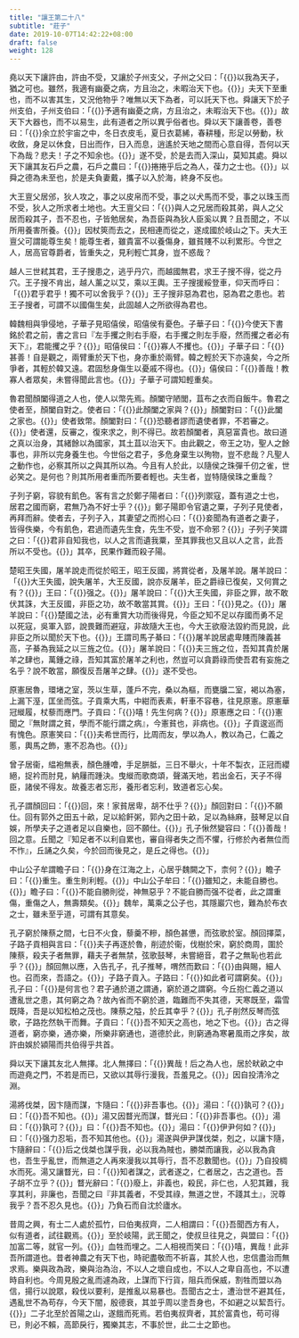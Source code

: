 ```yaml
---
title: "讓王第二十八"
subtitle: "莊子"
date: 2019-10-07T14:42:22+08:00
draft: false
weight: 128
---
```




堯以天下讓許由，許由不受，又讓於子州支父，子州之父曰：「{{<span secondary>}}以我為天子，猶之可也。雖然，我適有幽憂之病，方且治之，未暇治天下也。{{</span>}}」夫天下至重也，而不以害其生，又況他物乎？唯無以天下為者，可以託天下也。舜讓天下於子州支伯，子州支伯曰：「{{<span secondary>}}予適有幽憂之病，方且治之，未暇治天下也。{{</span>}}」故天下大器也，而不以易生，此有道者之所以異乎俗者也。舜以天下讓善卷，善卷曰：「{{<span secondary>}}余立於宇宙之中，冬日衣皮毛，夏日衣葛絺，春耕種，形足以勞動，秋收斂，身足以休食，日出而作，日入而息，逍遙於天地之間而心意自得，吾何以天下為哉？悲夫！子之不知余也。{{</span>}}」遂不受，於是去而入深山，莫知其處。舜以天下讓其友石戶之農，石戶之農曰：「{{<span secondary>}}捲捲乎后之為人，葆力之士也。{{</span>}}」以舜之德為未至也，於是夫負妻戴，攜子以入於海，終身不反也。



大王亶父居邠，狄人攻之，事之以皮帛而不受，事之以犬馬而不受，事之以珠玉而不受，狄人之所求者土地也。大王亶父曰：「{{<span secondary>}}與人之兄居而殺其弟，與人之父居而殺其子，吾不忍也，子皆勉居矣，為吾臣與為狄人臣奚以異？且吾聞之，不以所用養害所養。{{</span>}}」因杖筴而去之，民相連而從之，遂成國於岐山之下。夫大王亶父可謂能尊生矣！能尊生者，雖貴富不以養傷身，雖貧賤不以利累形。今世之人，居高官尊爵者，皆重失之，見利輕亡其身，豈不惑哉？



越人三世弒其君，王子搜患之，逃乎丹穴，而越國無君，求王子搜不得，從之丹穴。王子搜不肯出，越人薰之以艾，乘以王輿。王子搜援綏登車，仰天而呼曰：「{{<span secondary>}}君乎君乎！獨不可以舍我乎？{{</span>}}」王子搜非惡為君也，惡為君之患也。若王子搜者，可謂不以國傷生矣，此固越人之所欲得為君也。



韓魏相與爭侵地，子華子見昭僖侯，昭僖侯有憂色。子華子曰：「{{<span secondary>}}今使天下書銘於君之前，書之言曰『左手攫之則右手廢，右手攫之則左手廢，然而攫之者必有天下』，君能攫之乎？{{</span>}}」昭僖侯曰：「{{<span secondary>}}寡人不攫也。{{</span>}}」子華子曰：「{{<span secondary>}}甚善！自是觀之，兩臂重於天下也，身亦重於兩臂。韓之輕於天下亦遠矣，今之所爭者，其輕於韓又遠。君固愁身傷生以憂戚不得也。{{</span>}}」僖侯曰：「{{<span secondary>}}善哉！教寡人者眾矣，未嘗得聞此言也。{{</span>}}」子華子可謂知輕重矣。



魯君聞顏闔得道之人也，使人以幣先焉。顏闔守陋閭，苴布之衣而自飯牛。魯君之使者至，顏闔自對之。使者曰：「{{<span secondary>}}此顏闔之家與？{{</span>}}」顏闔對曰：「{{<span secondary>}}此闔之家也。{{</span>}}」使者致幣。顏闔對曰：「{{<span secondary>}}恐聽者謬而遺使者罪，不若審之。{{</span>}}」使者還，反審之，復來求之，則不得已。故若顏闔者，真惡富貴也。故曰道之真以治身，其緒餘以為國家，其土苴以治天下。由此觀之，帝王之功，聖人之餘事也，非所以完身養生也。今世俗之君子，多危身棄生以殉物，豈不悲哉？凡聖人之動作也，必察其所以之與其所以為。今且有人於此，以隨侯之珠彈千仞之雀，世必笑之。是何也？則其所用者重而所要者輕也。夫生者，豈特隨侯珠之重哉？



子列子窮，容貌有飢色。客有言之於鄭子陽者曰：「{{<span secondary>}}列禦寇，蓋有道之士也，居君之國而窮，君無乃為不好士乎？{{</span>}}」鄭子陽即令官遺之粟，子列子見使者，再拜而辭。使者去，子列子入，其妻望之而拊心曰：「{{<span secondary>}}妾聞為有道者之妻子，皆得佚樂，今有飢色，君過而遺先生食，先生不受，豈不命邪？{{</span>}}」子列子笑謂之曰：「{{<span secondary>}}君非自知我也，以人之言而遺我粟，至其罪我也又且以人之言，此吾所以不受也。{{</span>}}」其卒，民果作難而殺子陽。



楚昭王失國，屠羊說走而從於昭王，昭王反國，將賞從者，及屠羊說。屠羊說曰：「{{<span secondary>}}大王失國，說失屠羊，大王反國，說亦反屠羊，臣之爵祿已復矣，又何賞之有？{{</span>}}」王曰：「{{<span secondary>}}强之。{{</span>}}」屠羊說曰：「{{<span secondary>}}大王失國，非臣之罪，故不敢伏其誅，大王反國，非臣之功，故不敢當其賞。{{</span>}}」王曰：「{{<span secondary>}}見之。{{</span>}}」屠羊說曰：「{{<span secondary>}}楚國之法，必有重賞大功而後得見，今臣之知不足以存國而勇不足以死寇，吳軍入郢，說畏難而避寇，非故隨大王也，今大王欲廢法毀約而見說，此非臣之所以聞於天下也。{{</span>}}」王謂司馬子綦曰：「{{<span secondary>}}屠羊說居處卑賤而陳義甚高，子綦為我延之以三旌之位。{{</span>}}」屠羊說曰：「{{<span secondary>}}夫三旌之位，吾知其貴於屠羊之肆也，萬鍾之祿，吾知其富於屠羊之利也，然豈可以貪爵祿而使吾君有妄施之名乎？說不敢當，願復反吾屠羊之肆。{{</span>}}」遂不受也。



原憲居魯，環堵之室，茨以生草，蓬戶不完，桑以為樞，而甕牖二室，褐以為塞，上漏下溼，匡坐而弦。子貢乘大馬，中紺而表素，軒車不容巷，往見原憲。原憲華冠縰履，杖藜而應門。子貢曰：「{{<span secondary>}}嘻！先生何病？{{</span>}}」原憲應之曰：「{{<span secondary>}}憲聞之『無財謂之貧，學而不能行謂之病』，今憲貧也，非病也。{{</span>}}」子貢逡巡而有愧色。原憲笑曰：「{{<span secondary>}}夫希世而行，比周而友，學以為人，教以為己，仁義之慝，輿馬之飾，憲不忍為也。{{</span>}}」



曾子居衞，緼袍無表，顏色腫噲，手足胼胝，三日不舉火，十年不製衣，正冠而纓絕，捉衿而肘見，納屨而踵決。曳縰而歌商頌，聲滿天地，若出金石，天子不得臣，諸侯不得友。故養志者忘形，養形者忘利，致道者忘心矣。



孔子謂顏回曰：「{{<span secondary>}}回，來！家貧居卑，胡不仕乎？{{</span>}}」顏回對曰：「{{<span secondary>}}不願仕。回有郭外之田五十畝，足以給飦粥，郭內之田十畝，足以為絲麻，鼓琴足以自娛，所學夫子之道者足以自樂也，回不願仕。{{</span>}}」孔子愀然變容曰：「{{<span secondary>}}善哉！回之意。丘聞之『知足者不以利自累也，審自得者失之而不懼，行修於內者無位而不怍』，丘誦之久矣，今於回而後見之，是丘之得也。{{</span>}}」



中山公子牟謂瞻子曰：「{{<span secondary>}}身在江海之上，心居乎魏闕之下，柰何？{{</span>}}」瞻子曰：「{{<span secondary>}}重生。重生則利輕。{{</span>}}」中山公子牟曰：「{{<span secondary>}}雖知之，未能自勝也。{{</span>}}」瞻子曰：「{{<span secondary>}}不能自勝則從，神無惡乎？不能自勝而强不從者，此之謂重傷，重傷之人，無壽類矣。{{</span>}}」魏牟，萬乘之公子也，其隱巖穴也，難為於布衣之士，雖未至乎道，可謂有其意矣。



孔子窮於陳蔡之間，七日不火食，藜羹不糝，顏色甚憊，而弦歌於室。顏回擇菜，子路子貢相與言曰：「{{<span secondary>}}夫子再逐於魯，削迹於衞，伐樹於宋，窮於商周，圍於陳蔡，殺夫子者無罪，藉夫子者無禁，弦歌鼓琴，未嘗絕音，君子之無恥也若此乎？{{</span>}}」顏回無以應，入告孔子，孔子推琴，喟然而歎曰：「{{<span secondary>}}由與賜，細人也。召而來，吾語之。{{</span>}}」子路子貢入。子路曰：「{{<span secondary>}}如此者可謂窮矣。{{</span>}}」孔子曰：「{{<span secondary>}}是何言也？君子通於道之謂通，窮於道之謂窮。今丘抱仁義之道以遭亂世之患，其何窮之為？故內省而不窮於道，臨難而不失其德，天寒既至，霜雪既降，吾是以知松柏之茂也。陳蔡之隘，於丘其幸乎？{{</span>}}」孔子削然反琴而弦歌，子路扢然執干而舞。子貢曰：「{{<span secondary>}}吾不知天之高也，地之下也。{{</span>}}」古之得道者，窮亦樂，通亦樂，所樂非窮通也，道德於此，則窮通為寒暑風雨之序矣，故許由娛於潁陽而共伯得乎共首。



舜以天下讓其友北人無擇。北人無擇曰：「{{<span secondary>}}異哉！后之為人也，居於畎畝之中而遊堯之門，不若是而已，又欲以其辱行漫我，吾羞見之。{{</span>}}」因自投清泠之淵。



湯將伐桀，因卞隨而謀，卞隨曰：「{{<span secondary>}}非吾事也。{{</span>}}」湯曰：「{{<span secondary>}}孰可？{{</span>}}」曰：「{{<span secondary>}}吾不知也。{{</span>}}」湯又因瞀光而謀，瞀光曰：「{{<span secondary>}}非吾事也。{{</span>}}」湯曰：「{{<span secondary>}}孰可？{{</span>}}」曰：「{{<span secondary>}}吾不知也。{{</span>}}」湯曰：「{{<span secondary>}}伊尹何如？{{</span>}}」曰：「{{<span secondary>}}强力忍垢，吾不知其他也。{{</span>}}」湯遂與伊尹謀伐桀，剋之，以讓卞隨，卞隨辭曰：「{{<span secondary>}}后之伐桀也謀乎我，必以我為賊也，勝桀而讓我，必以我為貪也，吾生乎亂世，而無道之人再來漫我以其辱行，吾不忍數聞也。{{</span>}}」乃自投椆水而死。湯又讓瞀光，曰：「{{<span secondary>}}知者謀之，武者遂之，仁者居之，古之道也。吾子胡不立乎？{{</span>}}」瞀光辭曰：「{{<span secondary>}}廢上，非義也，殺民，非仁也，人犯其難，我享其利，非廉也，吾聞之曰『非其義者，不受其祿，無道之世，不踐其土』，況尊我乎？吾不忍久見也。{{</span>}}」乃負石而自沈於廬水。



昔周之興，有士二人處於孤竹，曰伯夷叔齊，二人相謂曰：「{{<span secondary>}}吾聞西方有人，似有道者，試往觀焉。{{</span>}}」至於岐陽，武王聞之，使叔旦往見之，與盟曰：「{{<span secondary>}}加富二等，就官一列。{{</span>}}」血牲而埋之。二人相視而笑曰：「{{<span secondary>}}嘻，異哉！此非吾所謂道也。昔者神農之有天下也，時祀盡敬而不祈喜，其於人也，忠信盡治而無求焉。樂與政為政，樂與治為治，不以人之壞自成也，不以人之卑自高也，不以遭時自利也。今周見殷之亂而遽為政，上謀而下行貨，阻兵而保威，割牲而盟以為信，揚行以說眾，殺伐以要利，是推亂以易暴也。吾聞古之士，遭治世不避其任，遇亂世不為苟存，今天下闇，殷德衰，其並乎周以塗吾身也，不如避之以絜吾行。{{</span>}}」二子北至於首陽之山，遂餓而死焉。若伯夷叔齊者，其於富貴也，苟可得已，則必不賴，高節戾行，獨樂其志，不事於世，此二士之節也。